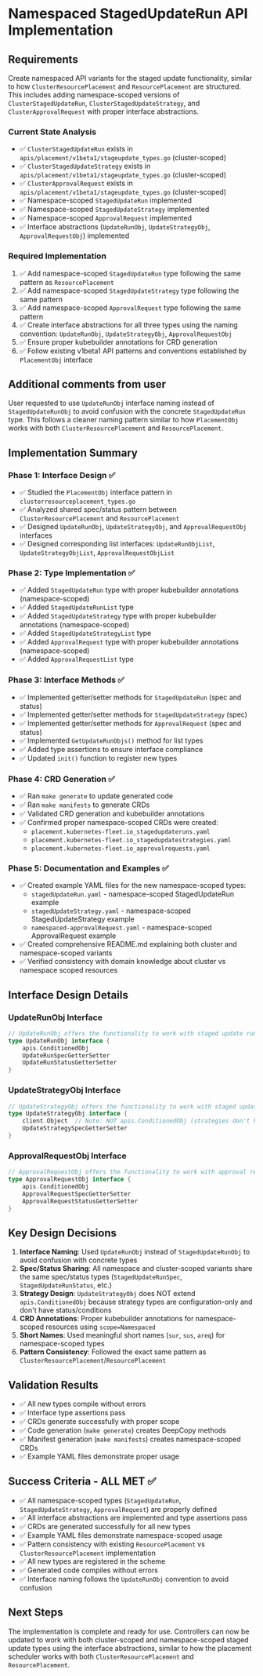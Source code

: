 # Namespaced StagedUpdateRun API Implementation

## Requirements

Create namespaced API variants for the staged update functionality, similar to how `ClusterResourcePlacement` and `ResourcePlacement` are structured. This includes adding namespace-scoped versions of `ClusterStagedUpdateRun`, `ClusterStagedUpdateStrategy`, and `ClusterApprovalRequest` with proper interface abstractions.

### Current State Analysis
- ✅ `ClusterStagedUpdateRun` exists in `apis/placement/v1beta1/stageupdate_types.go` (cluster-scoped)
- ✅ `ClusterStagedUpdateStrategy` exists in `apis/placement/v1beta1/stageupdate_types.go` (cluster-scoped)  
- ✅ `ClusterApprovalRequest` exists in `apis/placement/v1beta1/stageupdate_types.go` (cluster-scoped)
- ✅ Namespace-scoped `StagedUpdateRun` implemented
- ✅ Namespace-scoped `StagedUpdateStrategy` implemented
- ✅ Namespace-scoped `ApprovalRequest` implemented
- ✅ Interface abstractions (`UpdateRunObj`, `UpdateStrategyObj`, `ApprovalRequestObj`) implemented

### Required Implementation
1. ✅ Add namespace-scoped `StagedUpdateRun` type following the same pattern as `ResourcePlacement`
2. ✅ Add namespace-scoped `StagedUpdateStrategy` type following the same pattern
3. ✅ Add namespace-scoped `ApprovalRequest` type following the same pattern
4. ✅ Create interface abstractions for all three types using the naming convention: `UpdateRunObj`, `UpdateStrategyObj`, `ApprovalRequestObj`
5. ✅ Ensure proper kubebuilder annotations for CRD generation
6. ✅ Follow existing v1beta1 API patterns and conventions established by `PlacementObj` interface

## Additional comments from user

User requested to use `UpdateRunObj` interface naming instead of `StagedUpdateRunObj` to avoid confusion with the concrete `StagedUpdateRun` type. This follows a cleaner naming pattern similar to how `PlacementObj` works with both `ClusterResourcePlacement` and `ResourcePlacement`.

## Implementation Summary

### Phase 1: Interface Design ✅
- ✅ Studied the `PlacementObj` interface pattern in `clusterresourceplacement_types.go`
- ✅ Analyzed shared spec/status pattern between `ClusterResourcePlacement` and `ResourcePlacement`
- ✅ Designed `UpdateRunObj`, `UpdateStrategyObj`, and `ApprovalRequestObj` interfaces
- ✅ Designed corresponding list interfaces: `UpdateRunObjList`, `UpdateStrategyObjList`, `ApprovalRequestObjList`

### Phase 2: Type Implementation ✅
- ✅ Added `StagedUpdateRun` type with proper kubebuilder annotations (namespace-scoped)
- ✅ Added `StagedUpdateRunList` type
- ✅ Added `StagedUpdateStrategy` type with proper kubebuilder annotations (namespace-scoped)
- ✅ Added `StagedUpdateStrategyList` type  
- ✅ Added `ApprovalRequest` type with proper kubebuilder annotations (namespace-scoped)
- ✅ Added `ApprovalRequestList` type

### Phase 3: Interface Methods ✅
- ✅ Implemented getter/setter methods for `StagedUpdateRun` (spec and status)
- ✅ Implemented getter/setter methods for `StagedUpdateStrategy` (spec)
- ✅ Implemented getter/setter methods for `ApprovalRequest` (spec and status)
- ✅ Implemented `GetUpdateRunObjs()` method for list types
- ✅ Added type assertions to ensure interface compliance
- ✅ Updated `init()` function to register new types

### Phase 4: CRD Generation ✅
- ✅ Ran `make generate` to update generated code
- ✅ Ran `make manifests` to generate CRDs
- ✅ Validated CRD generation and kubebuilder annotations
- ✅ Confirmed proper namespace-scoped CRDs were created:
  - `placement.kubernetes-fleet.io_stagedupdateruns.yaml`
  - `placement.kubernetes-fleet.io_stagedupdatestrategies.yaml`
  - `placement.kubernetes-fleet.io_approvalrequests.yaml`

### Phase 5: Documentation and Examples ✅
- ✅ Created example YAML files for the new namespace-scoped types:
  - `stagedUpdateRun.yaml` - namespace-scoped StagedUpdateRun example
  - `stagedUpdateStrategy.yaml` - namespace-scoped StagedUpdateStrategy example
  - `namespaced-approvalRequest.yaml` - namespace-scoped ApprovalRequest example
- ✅ Created comprehensive README.md explaining both cluster and namespace-scoped variants
- ✅ Verified consistency with domain knowledge about cluster vs namespace scoped resources

## Interface Design Details

### UpdateRunObj Interface
```go
// UpdateRunObj offers the functionality to work with staged update run objects
type UpdateRunObj interface {
    apis.ConditionedObj
    UpdateRunSpecGetterSetter
    UpdateRunStatusGetterSetter
}
```

### UpdateStrategyObj Interface  
```go
// UpdateStrategyObj offers the functionality to work with staged update strategy objects
type UpdateStrategyObj interface {
    client.Object  // Note: NOT apis.ConditionedObj (strategies don't have status/conditions)
    UpdateStrategySpecGetterSetter
}
```

### ApprovalRequestObj Interface
```go
// ApprovalRequestObj offers the functionality to work with approval request objects
type ApprovalRequestObj interface {
    apis.ConditionedObj
    ApprovalRequestSpecGetterSetter
    ApprovalRequestStatusGetterSetter
}
```

## Key Design Decisions

1. **Interface Naming**: Used `UpdateRunObj` instead of `StagedUpdateRunObj` to avoid confusion with concrete types
2. **Spec/Status Sharing**: All namespace and cluster-scoped variants share the same spec/status types (`StagedUpdateRunSpec`, `StagedUpdateRunStatus`, etc.)
3. **Strategy Design**: `UpdateStrategyObj` does NOT extend `apis.ConditionedObj` because strategy types are configuration-only and don't have status/conditions
4. **CRD Annotations**: Proper kubebuilder annotations for namespace-scoped resources using `scope=Namespaced`
5. **Short Names**: Used meaningful short names (`sur`, `sus`, `areq`) for namespace-scoped types
6. **Pattern Consistency**: Followed the exact same pattern as `ClusterResourcePlacement`/`ResourcePlacement`

## Validation Results

- ✅ All new types compile without errors
- ✅ Interface type assertions pass
- ✅ CRDs generate successfully with proper scope
- ✅ Code generation (`make generate`) creates DeepCopy methods
- ✅ Manifest generation (`make manifests`) creates namespace-scoped CRDs
- ✅ Example YAML files demonstrate proper usage

## Success Criteria - ALL MET ✅

- ✅ All namespace-scoped types (`StagedUpdateRun`, `StagedUpdateStrategy`, `ApprovalRequest`) are properly defined
- ✅ All interface abstractions are implemented and type assertions pass
- ✅ CRDs are generated successfully for all new types
- ✅ Example YAML files demonstrate namespace-scoped usage
- ✅ Pattern consistency with existing `ResourcePlacement` vs `ClusterResourcePlacement` implementation
- ✅ All new types are registered in the scheme
- ✅ Generated code compiles without errors
- ✅ Interface naming follows the `UpdateRunObj` convention to avoid confusion

## Next Steps

The implementation is complete and ready for use. Controllers can now be updated to work with both cluster-scoped and namespace-scoped staged update types using the interface abstractions, similar to how the placement scheduler works with both `ClusterResourcePlacement` and `ResourcePlacement`.